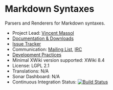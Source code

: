 # Markdown Syntaxes

Parsers and Renderers for Markdown syntaxes.

* Project Lead: [Vincent Massol](http://www.xwiki.org/xwiki/bin/view/XWiki/VincentMassol)
* [Documentation & Downloads](http://extensions.xwiki.org/xwiki/bin/view/Extension/Markdown+Syntaxes)
* [Issue Tracker](http://jira.xwiki.org/browse/MARKDOWN)
* Communication: [Mailing List](http://dev.xwiki.org/xwiki/bin/view/Community/MailingLists), [IRC](http://dev.xwiki.org/xwiki/bin/view/Community/IRC)
* [Development Practices](http://dev.xwiki.org)
* Minimal XWiki version supported: XWiki 8.4
* License: LGPL 2.1
* Translations: N/A
* Sonar Dashboard: N/A
* Continuous Integration Status: [![Build Status](http://ci.xwiki.org/buildStatus/icon?job=Contrib%20-%20Markdown)](http://ci.xwiki.org/job/Contrib%20-%20Markdown/)

